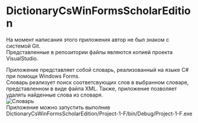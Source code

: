 # DictionaryCsWinFormsScholarEdition
На момент написания этого приложения автор не был знаком с системой Git.  
Представленные в репозитории файлы являются копией проекта VisualStudio.  

Приложение представляет собой словарь, реализованный на языке C# при помощи Windows Forms.  
Словарь реализует поиск соответсвующих слов в выбранном словаре, представленном в виде файла XML. Также, приложение позволяет удалять найденные слова из словаря.  
![Словарь](https://user-images.githubusercontent.com/80678390/145023149-74add05f-5bba-47df-ba81-896dec647034.png)  
Приложение можно запустить выполнив DictionaryCsWinFormsScholarEdition/Project-1-F/bin/Debug/Project-1-F.exe
